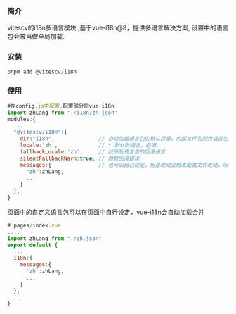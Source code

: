 ### 简介

vitescv的i18n多语言模块 ,基于vue-i18n@8，提供多语言解决方案, 设置中的语言包会被当做全局加载.


### 安装

```js
pnpm add @vitescv/i18n
```

### 使用

```js
#在config.js中配置,配置部分同vue-i18n
import zhLang from "./i18n/zh.json"
modules:{
  ...
  "@vitescv/i18n":{
    dir:"i18n",              // 自动加载语言包的默认目录，内部文件名则为语言包名[lang].json
    locale:'zh',             // * 默认的语言，必填,
    fallbackLocale:'zh',     // 找不到语言包的回滚语言
    silentFallbackWarn:true, // 静默回滚错误
    messages:{               // 也可以自己设定，但是改动会触发配置文件改动，dev服务会重启
      "zh":zhLang,
      ...
    }
  },
}
```

页面中的自定义语言包可以在页面中自行设定，vue-i18n会自动加载合并

```js
# pages/index.vue
....
import zhLang from "./zh.json"
export default {
  ...
  i18n:{
    messages:{
      'zh':zhLang,
      ...
    }
  },
  ...
}
```